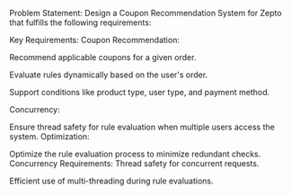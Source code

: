 Problem Statement:
Design a Coupon Recommendation System for Zepto that fulfills the following requirements:

Key Requirements:
Coupon Recommendation:

Recommend applicable coupons for a given order.

Evaluate rules dynamically based on the user's order.

Support conditions like product type, user type, and payment method.

Concurrency:

Ensure thread safety for rule evaluation when multiple users access the system.
Optimization:

Optimize the rule evaluation process to minimize redundant checks.
Concurrency Requirements:
Thread safety for concurrent requests.

Efficient use of multi-threading during rule evaluations.